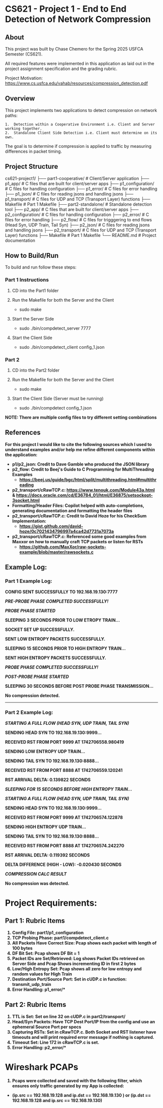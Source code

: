 # CS621 - Project 1 - End to End Detection of Network Compression

## About

This project was built by Chase Chemero for the Spring 2025 USFCA Semester (CS621).

All required features were implemented in this application as laid out in the project assignment specification and the grading rubric. 

Project Motivation: https://www.cs.usfca.edu/vahab/resources/compression_detection.pdf

## Overview

This project implements two applications to detect compression on network paths:

	1.	Detection within a Cooperative Environment i.e. Client and Server working together.
	2.	Standalone Client Side Detection i.e. Client must determine on its own.

The goal is to determine if compression is applied to traffic by measuring differences in packet timing.

## Project Structure

cs621-project1/
├── part1-cooperative/      # Client/Server application
    ├── p1_app/             # C files that are built for client/server apps
    ├── p1_configuration/   # C files for handling configuration
    ├── p1_error/           # C files for error handling
    ├── p1_json/            # C files for reading jsons and handling jsons
    ├── p1_transport/       # C files for UDP and TCP (Transport Layer) functions
    ├── Makefile            # Part 1 Makefile
├── part2-standalone/       # Standalone detection tool
    ├── p2_app/             # C files that are built for client/server apps
    ├── p2_configuration/   # C files for handling configuration
    ├── p2_error/           # C files for error handling
    ├── p2_flow/            # C files for trigggering to end flows (Head Syn, UDP Train, Tail Syn)
    ├── p2_json/            # C files for reading jsons and handling jsons
    ├── p2_transport/       # C files for UDP and TCP (Transport Layer) functions
    ├── Makefile            # Part 1 Makefile
└── README.md               # Project documentation

## How to Build/Run

To build and run follow these steps:

### Part 1 Instructions

1. CD into the Part1 folder
2. Run the Makefile for both the Server and the Client

    - sudo make

3. Start the Server Side

    - sudo ./bin/compdetect_server 7777

4. Start the Client Side

    - sudo ./bin/compdetect_client config_1.json

### Part 2 

1. CD into the Part2 folder
2. Run the Makefile for both the Server and the Client

    - sudo make

3. Start the Client Side (Server must be running)

    - sudo ./bin/compdetect config_1.json

<b>NOTE: There are multiple config files to try different setting combinations<b>

## References

For this project I would like to cite the following sources which I used to understand examples and/or help me refine different components within the application:

- p1/p2_json: Credit to Dave Gamble who produced the JSON library
- p2_flow: Credit to Beej's Guide to C Programming for MultiThreading Examples
    - https://beej.us/guide/bgc/html/split/multithreading.html#multithreading
- p2_transport/cRawTCP.c: https://www.tenouk.com/Module43a.html & https://docs.oracle.com/cd/E36784_01/html/E36875/setsockopt-3socket.html
- Formatting/Header Files: Copilot helped with auto-completions, generating documentation and formatting the header files
- p2_transport/cRawTCP.c: Credit to David Hoze for his CheckSum Implementation:
    - https://gist.github.com/david-hoze/0c7021434796997a4ca42d7731a7073a
- p2_transport/cRawTCP.c: Referenced some good examples from Maxxor on how to manually craft TCP packets or listen for RSTs
    - https://github.com/MaxXor/raw-sockets-example/blob/master/rawsockets.c


## Example Log:

### Part 1 Example Log:

CONFIG SENT SUCCESSFULLY TO 192.168.19.130:7777 

***PRE-PROBE PHASE COMPLETED SUCCESSFULLY!***

***PROBE PHASE STARTED***

SLEEPING 3 SECONDS PRIOR TO LOW ETROPY TRAIN...

SOCKET SET UP SUCCESSFULLY.

SENT LOW ENTROPY PACKETS SUCCESSFULLY.

SLEEPING 15 SECONDS PRIOR TO HIGH ENTROPY TRAIN...

SENT HIGH ENTROPY PACKETS SUCCESSFULLY.

***PROBE PHASE COMPLETED SUCCESSFULLY!***

***POST-PROBE PHASE STARTED***

SLEEPING 30 SECONDS BEFORE POST PROBE PHASE TRANSMISSION...

No compression detected.

---

### Part 2 Example Log:


*****************STARTING A FULL FLOW (HEAD SYN, UDP TRAIN, TAIL SYN)*****************

SENDING HEAD SYN TO 192.168.19.130:9999...

RECEIVED RST FROM PORT 9999 AT 1742706558.980419

SENDING LOW ENTROPY UDP TRAIN...

SENDING TAIL SYN TO 192.168.19.130:8888...

RECEIVED RST FROM PORT 8888 AT 1742706559.120241

RST ARRIVAL DELTA: 0.139822 SECONDS

*****************SLEEPING FOR 15 SECONDS BEFORE HIGH ENTROPY TRAIN...*****************


*****************STARTING A FULL FLOW (HEAD SYN, UDP TRAIN, TAIL SYN)*****************

SENDING HEAD SYN TO 192.168.19.130:9999...

RECEIVED RST FROM PORT 9999 AT 1742706574.122878

SENDING HIGH ENTROPY UDP TRAIN...

SENDING TAIL SYN TO 192.168.19.130:8888...

RECEIVED RST FROM PORT 8888 AT 1742706574.242270

RST ARRIVAL DELTA: 0.119392 SECONDS

DELTA DIFFERENCE (HIGH - LOW): -0.020430 SECONDS

*****************COMPRESSION CALC RESULT*****************

No compression was detected.

# Project Requirements:

## Part 1: Rubric Items

1. Config File: part1/p1_configuration
2. TCP Probing Phase: part1/compdetect_client.c
3. All Packets Have Correct Size: Pcap shows each packet with length of 100 bytes 
4. DF Bit Set: Pcap shows DF Bit = 1
5. Packet IDs are Set/Retrieved: Log shows Packet IDs retrieved on Server Side and Pcap Shows incrementing ID in first 2 bytes
6. Low/High Entropy Set: Pcap shows all zero for low entropy and random values for High Train
7. Destination Port/Source Port: Set in cUDP.c in function: transmit_udp_train
8. Error Handling: p1_error/*

## Part 2: Rubric Items

1. TTL is Set: Set on line 32 on cUDP.c in part2/transport/
2. Head/Syn Packets: Have TCP Dest Port/IP from the config and use an ephemeral Source Port per specs
3. Capturing RSTs: Set in cRawTCP.c. Both Socket and RST listener have timeouts and will print required error message if nothing is captured. 
4. Timeout Set: Line 172 in cRawTCP.c is set. 
5. Error Handling: p2_error/*

# Wireshark PCAPs

1. Pcaps were collected and saved with the following filter, which ensures only traffic generated by my App is collected:

 - (ip.src == 192.168.19.128 and ip.dst == 192.168.19.130 ) or  (ip.dst == 192.168.19.128 and ip.src == 192.168.19.130)

 